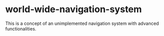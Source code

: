 # world-wide-navigation-system
This is a concept of an unimplemented navigation system with advanced functionalities.
